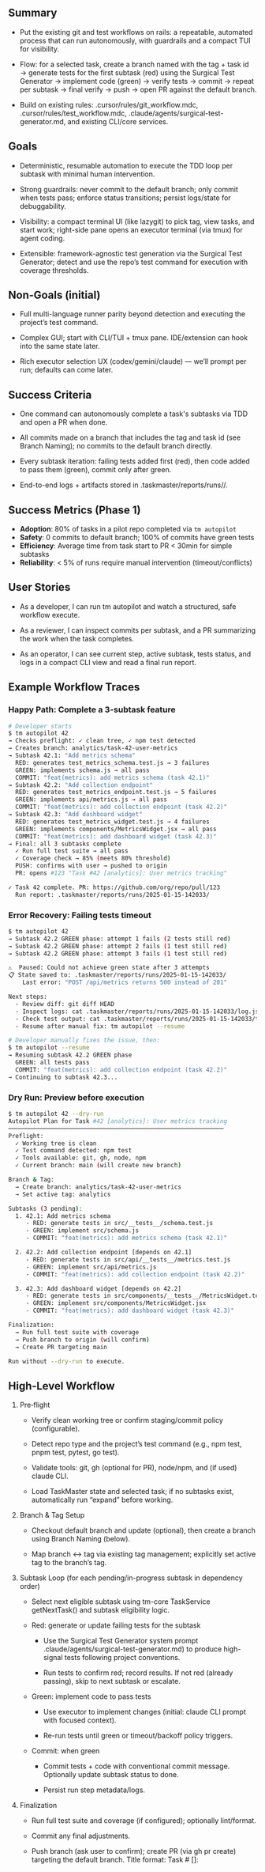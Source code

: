 ## Summary

- Put the existing git and test workflows on rails: a repeatable, automated process that can run autonomously, with guardrails and a compact TUI for visibility.

- Flow: for a selected task, create a branch named with the tag + task id → generate tests for the first subtask (red) using the Surgical Test Generator → implement code (green) → verify tests → commit → repeat per subtask → final verify → push → open PR against the default branch.

- Build on existing rules: .cursor/rules/git_workflow.mdc, .cursor/rules/test_workflow.mdc, .claude/agents/surgical-test-generator.md, and existing CLI/core services.

## Goals

- Deterministic, resumable automation to execute the TDD loop per subtask with minimal human intervention.

- Strong guardrails: never commit to the default branch; only commit when tests pass; enforce status transitions; persist logs/state for debuggability.

- Visibility: a compact terminal UI (like lazygit) to pick tag, view tasks, and start work; right-side pane opens an executor terminal (via tmux) for agent coding.

- Extensible: framework-agnostic test generation via the Surgical Test Generator; detect and use the repo’s test command for execution with coverage thresholds.

## Non‑Goals (initial)

- Full multi-language runner parity beyond detection and executing the project’s test command.

- Complex GUI; start with CLI/TUI + tmux pane. IDE/extension can hook into the same state later.

- Rich executor selection UX (codex/gemini/claude) — we’ll prompt per run; defaults can come later.

## Success Criteria

- One command can autonomously complete a task's subtasks via TDD and open a PR when done.

- All commits made on a branch that includes the tag and task id (see Branch Naming); no commits to the default branch directly.

- Every subtask iteration: failing tests added first (red), then code added to pass them (green), commit only after green.

- End-to-end logs + artifacts stored in .taskmaster/reports/runs/<timestamp-or-id>/.

## Success Metrics (Phase 1)

- **Adoption**: 80% of tasks in a pilot repo completed via `tm autopilot`
- **Safety**: 0 commits to default branch; 100% of commits have green tests
- **Efficiency**: Average time from task start to PR < 30min for simple subtasks
- **Reliability**: < 5% of runs require manual intervention (timeout/conflicts)

## User Stories

- As a developer, I can run tm autopilot <taskId> and watch a structured, safe workflow execute.

- As a reviewer, I can inspect commits per subtask, and a PR summarizing the work when the task completes.

- As an operator, I can see current step, active subtask, tests status, and logs in a compact CLI view and read a final run report.

## Example Workflow Traces

### Happy Path: Complete a 3-subtask feature

```bash
# Developer starts
$ tm autopilot 42
→ Checks preflight: ✓ clean tree, ✓ npm test detected
→ Creates branch: analytics/task-42-user-metrics
→ Subtask 42.1: "Add metrics schema"
  RED: generates test_metrics_schema.test.js → 3 failures
  GREEN: implements schema.js → all pass
  COMMIT: "feat(metrics): add metrics schema (task 42.1)"
→ Subtask 42.2: "Add collection endpoint"
  RED: generates test_metrics_endpoint.test.js → 5 failures
  GREEN: implements api/metrics.js → all pass
  COMMIT: "feat(metrics): add collection endpoint (task 42.2)"
→ Subtask 42.3: "Add dashboard widget"
  RED: generates test_metrics_widget.test.js → 4 failures
  GREEN: implements components/MetricsWidget.jsx → all pass
  COMMIT: "feat(metrics): add dashboard widget (task 42.3)"
→ Final: all 3 subtasks complete
  ✓ Run full test suite → all pass
  ✓ Coverage check → 85% (meets 80% threshold)
  PUSH: confirms with user → pushed to origin
  PR: opens #123 "Task #42 [analytics]: User metrics tracking"

✓ Task 42 complete. PR: https://github.com/org/repo/pull/123
  Run report: .taskmaster/reports/runs/2025-01-15-142033/
```

### Error Recovery: Failing tests timeout

```bash
$ tm autopilot 42
→ Subtask 42.2 GREEN phase: attempt 1 fails (2 tests still red)
→ Subtask 42.2 GREEN phase: attempt 2 fails (1 test still red)
→ Subtask 42.2 GREEN phase: attempt 3 fails (1 test still red)

⚠️  Paused: Could not achieve green state after 3 attempts
📋 State saved to: .taskmaster/reports/runs/2025-01-15-142033/
    Last error: "POST /api/metrics returns 500 instead of 201"

Next steps:
  - Review diff: git diff HEAD
  - Inspect logs: cat .taskmaster/reports/runs/2025-01-15-142033/log.jsonl
  - Check test output: cat .taskmaster/reports/runs/2025-01-15-142033/test-results/subtask-42.2-green-attempt3.json
  - Resume after manual fix: tm autopilot --resume

# Developer manually fixes the issue, then:
$ tm autopilot --resume
→ Resuming subtask 42.2 GREEN phase
  GREEN: all tests pass
  COMMIT: "feat(metrics): add collection endpoint (task 42.2)"
→ Continuing to subtask 42.3...
```

### Dry Run: Preview before execution

```bash
$ tm autopilot 42 --dry-run
Autopilot Plan for Task #42 [analytics]: User metrics tracking
─────────────────────────────────────────────────────────────
Preflight:
  ✓ Working tree is clean
  ✓ Test command detected: npm test
  ✓ Tools available: git, gh, node, npm
  ✓ Current branch: main (will create new branch)

Branch & Tag:
  → Create branch: analytics/task-42-user-metrics
  → Set active tag: analytics

Subtasks (3 pending):
  1. 42.1: Add metrics schema
     - RED: generate tests in src/__tests__/schema.test.js
     - GREEN: implement src/schema.js
     - COMMIT: "feat(metrics): add metrics schema (task 42.1)"

  2. 42.2: Add collection endpoint [depends on 42.1]
     - RED: generate tests in src/api/__tests__/metrics.test.js
     - GREEN: implement src/api/metrics.js
     - COMMIT: "feat(metrics): add collection endpoint (task 42.2)"

  3. 42.3: Add dashboard widget [depends on 42.2]
     - RED: generate tests in src/components/__tests__/MetricsWidget.test.jsx
     - GREEN: implement src/components/MetricsWidget.jsx
     - COMMIT: "feat(metrics): add dashboard widget (task 42.3)"

Finalization:
  → Run full test suite with coverage
  → Push branch to origin (will confirm)
  → Create PR targeting main

Run without --dry-run to execute.
```

## High‑Level Workflow

1) Pre‑flight

   - Verify clean working tree or confirm staging/commit policy (configurable).

   - Detect repo type and the project’s test command (e.g., npm test, pnpm test, pytest, go test).

   - Validate tools: git, gh (optional for PR), node/npm, and (if used) claude CLI.

   - Load TaskMaster state and selected task; if no subtasks exist, automatically run “expand” before working.

2) Branch & Tag Setup

   - Checkout default branch and update (optional), then create a branch using Branch Naming (below).

   - Map branch ↔ tag via existing tag management; explicitly set active tag to the branch’s tag.

3) Subtask Loop (for each pending/in-progress subtask in dependency order)

   - Select next eligible subtask using tm-core TaskService getNextTask() and subtask eligibility logic.

   - Red: generate or update failing tests for the subtask

     - Use the Surgical Test Generator system prompt .claude/agents/surgical-test-generator.md) to produce high-signal tests following project conventions.

     - Run tests to confirm red; record results. If not red (already passing), skip to next subtask or escalate.

   - Green: implement code to pass tests

     - Use executor to implement changes (initial: claude CLI prompt with focused context).

     - Re-run tests until green or timeout/backoff policy triggers.

   - Commit: when green

     - Commit tests + code with conventional commit message. Optionally update subtask status to done.

     - Persist run step metadata/logs.

4) Finalization

   - Run full test suite and coverage (if configured); optionally lint/format.

   - Commit any final adjustments.

   - Push branch (ask user to confirm); create PR (via gh pr create) targeting the default branch. Title format: Task #<id> [<tag>]: <title>.

5) Post‑Run

   - Update task status if desired (e.g., review).

   - Persist run report (JSON + markdown summary) to .taskmaster/reports/runs/<run-id>/.

## Guardrails

- Never commit to the default branch.

- Commit only if all tests (targeted and suite) pass; allow override flags.

- Enforce 80% coverage thresholds (lines/branches/functions/statements) by default; configurable.

- Timebox/model ops and retries; if not green within N attempts, pause with actionable state for resume.

- Always log actions, commands, and outcomes; include dry-run mode.

- Ask before branch creation, pushing, and opening a PR unless --no-confirm is set.

## Integration Points (Current Repo)

- CLI: apps/cli provides command structure and UI components.

  - New command: tm autopilot (alias: task-master autopilot).

  - Reuse UI components under apps/cli/src/ui/components/ for headers/task details/next-task.

- Core services: packages/tm-core

  - TaskService for selection, status, tags.

  - TaskExecutionService for prompt formatting and executor prep.

  - Executors: claude executor and ExecutorFactory to run external tools.

  - Proposed new: WorkflowOrchestrator to drive the autonomous loop and emit progress events.

- Tag/Git utilities: scripts/modules/utils/git-utils.js and scripts/modules/task-manager/tag-management.js for branch→tag mapping and explicit tag switching.

- Rules: .cursor/rules/git_workflow.mdc and .cursor/rules/test_workflow.mdc to steer behavior and ensure consistency.

- Test generation prompt: .claude/agents/surgical-test-generator.md.

## Proposed Components

- Orchestrator (tm-core): WorkflowOrchestrator (new)

  - State machine driving phases: Preflight → Branch/Tag → SubtaskIter (Red/Green/Commit) → Finalize → PR.

  - Exposes an evented API (progress events) that the CLI can render.

  - Stores run state artifacts.

- Test Runner Adapter

  - Detects and runs tests via the project’s test command (e.g., npm test), with targeted runs where feasible.

  - API: runTargeted(files/pattern), runAll(), report summary (failures, duration, coverage), enforce 80% threshold by default.

- Git/PR Adapter

  - Encapsulates git ops: branch create/checkout, add/commit, push.

  - Optional gh integration to open PR; fallback to instructions if gh unavailable.

  - Confirmation gates for branch creation and pushes.

- Prompt/Exec Adapter

  - Uses existing executor service to call the selected coding assistant (initially claude) with tight prompts: task/subtask context, surgical tests first, then minimal code to green.

- Run State + Reporting

  - JSONL log of steps, timestamps, commands, test results.

  - Markdown summary for PR description and post-run artifact.

## CLI UX (MVP)

- Command: tm autopilot [taskId]

  - Flags: --dry-run, --no-push, --no-pr, --no-confirm, --force, --max-attempts <n>, --runner <auto|custom>, --commit-scope <scope>

  - Output: compact header (project, tag, branch), current phase, subtask line, last test summary, next actions.

- Resume: If interrupted, tm autopilot --resume picks up from last checkpoint in run state.

### TUI with tmux (Linear Execution)

- Left pane: Tag selector, task list (status/priority), start/expand shortcuts; "Start" triggers the next task or a selected task.

- Right pane: Executor terminal (tmux split) that runs the coding agent (claude-code/codex). Autopilot can hand over to the right pane during green.

- MCP integration: use MCP tools for task queries/updates and for shell/test invocations where available.

## TUI Layout (tmux-based)

### Pane Structure

```
┌─────────────────────────────────────┬──────────────────────────────────┐
│ Task Navigator (left)               │ Executor Terminal (right)        │
│                                     │                                  │
│ Project: my-app                     │ $ tm autopilot --executor-mode   │
│ Branch: analytics/task-42           │ > Running subtask 42.2 GREEN...  │
│ Tag: analytics                      │ > Implementing endpoint...       │
│                                     │ > Tests: 3 passed, 0 failed      │
│ Tasks:                              │ > Ready to commit                │
│ → 42 [in-progress] User metrics     │                                  │
│   → 42.1 [done] Schema              │ [Live output from Claude Code]   │
│   → 42.2 [active] Endpoint ◀        │                                  │
│   → 42.3 [pending] Dashboard        │                                  │
│                                     │                                  │
│ [s] start  [p] pause  [q] quit      │                                  │
└─────────────────────────────────────┴──────────────────────────────────┘
```

### Implementation Notes

- **Left pane**: `apps/cli/src/ui/tui/navigator.ts` (new, uses `blessed` or `ink`)
- **Right pane**: spawned via `tmux split-window -h` running `tm autopilot --executor-mode`
- **Communication**: shared state file `.taskmaster/state/current-run.json` + file watching or event stream
- **Keybindings**:
  - `s` - Start selected task
  - `p` - Pause/resume current run
  - `q` - Quit (with confirmation if run active)
  - `↑/↓` - Navigate task list
  - `Enter` - Expand/collapse subtasks

## Prompt Composition (Detailed)

### System Prompt Assembly

Prompts are composed in three layers:

1. **Base rules** (loaded in order from `.cursor/rules/` and `.claude/agents/`):
   - `git_workflow.mdc` → git commit conventions, branch policy, PR guidelines
   - `test_workflow.mdc` → TDD loop requirements, coverage thresholds, test structure
   - `surgical-test-generator.md` → test generation methodology, project-specific test patterns

2. **Task context injection**:
   ```
   You are implementing:
   Task #42 [analytics]: User metrics tracking
   Subtask 42.2: Add collection endpoint

   Description:
   Implement POST /api/metrics endpoint to collect user metrics events

   Acceptance criteria:
   - POST /api/metrics accepts { userId, eventType, timestamp }
   - Validates input schema (reject missing/invalid fields)
   - Persists to database
   - Returns 201 on success with created record
   - Returns 400 on validation errors

   Dependencies:
   - Subtask 42.1 (metrics schema) is complete

   Current phase: RED (generate failing tests)
   Test command: npm test
   Test file convention: src/**/*.test.js (vitest framework detected)
   Branch: analytics/task-42-user-metrics
   Project language: JavaScript (Node.js)
   ```

3. **Phase-specific instructions**:
   - **RED phase**: "Generate minimal failing tests for this subtask. Do NOT implement any production code. Only create test files. Confirm tests fail with clear error messages indicating missing implementation."
   - **GREEN phase**: "Implement minimal code to pass the failing tests. Follow existing project patterns in `src/`. Only modify files necessary for this subtask. Keep changes focused and reviewable."

### Example Full Prompt (RED Phase)

```markdown
<SYSTEM PROMPT>
[Contents of .cursor/rules/git_workflow.mdc]
[Contents of .cursor/rules/test_workflow.mdc]
[Contents of .claude/agents/surgical-test-generator.md]

<TASK CONTEXT>
You are implementing:
Task #42.2: Add collection endpoint

Description:
Implement POST /api/metrics endpoint to collect user metrics events

Acceptance criteria:
- POST /api/metrics accepts { userId, eventType, timestamp }
- Validates input schema (reject missing/invalid fields)
- Persists to database using MetricsSchema from subtask 42.1
- Returns 201 on success with created record
- Returns 400 on validation errors with details

Dependencies: Subtask 42.1 (metrics schema) is complete

<INSTRUCTION>
Generate failing tests for this subtask. Follow project conventions:
- Test file: src/api/__tests__/metrics.test.js
- Framework: vitest (detected from package.json)
- Test cases to cover:
  * POST /api/metrics with valid payload → should return 201 (will fail: endpoint not implemented)
  * POST /api/metrics with missing userId → should return 400 (will fail: validation not implemented)
  * POST /api/metrics with invalid timestamp → should return 400 (will fail: validation not implemented)
  * POST /api/metrics should persist to database → should save record (will fail: persistence not implemented)

Do NOT implement the endpoint code yet. Only create test file(s).
Confirm tests fail with messages like "Cannot POST /api/metrics" or "endpoint not defined".

Output format:
1. File path to create: src/api/__tests__/metrics.test.js
2. Complete test code
3. Command to run: npm test src/api/__tests__/metrics.test.js
```

### Example Full Prompt (GREEN Phase)

```markdown
<SYSTEM PROMPT>
[Contents of .cursor/rules/git_workflow.mdc]
[Contents of .cursor/rules/test_workflow.mdc]

<TASK CONTEXT>
Task #42.2: Add collection endpoint
[same context as RED phase]

<CURRENT STATE>
Tests created in RED phase:
- src/api/__tests__/metrics.test.js
- 5 tests written, all failing as expected

Test output:
```
FAIL src/api/__tests__/metrics.test.js
  POST /api/metrics
    ✗ should return 201 with valid payload (endpoint not found)
    ✗ should return 400 with missing userId (endpoint not found)
    ✗ should return 400 with invalid timestamp (endpoint not found)
    ✗ should persist to database (endpoint not found)
```

<INSTRUCTION>
Implement minimal code to make all tests pass.

Guidelines:
- Create/modify file: src/api/metrics.js
- Use existing patterns from src/api/ (e.g., src/api/users.js for reference)
- Import MetricsSchema from subtask 42.1 (src/models/schema.js)
- Implement validation, persistence, and response handling
- Follow project error handling conventions
- Keep implementation focused on this subtask only

After implementation:
1. Run tests: npm test src/api/__tests__/metrics.test.js
2. Confirm all 5 tests pass
3. Report results

Output format:
1. File(s) created/modified
2. Implementation code
3. Test command and results
```

### Prompt Loading Configuration

See `.taskmaster/config.json` → `prompts` section for paths and load order.

## Configuration Schema

### .taskmaster/config.json

```json
{
  "autopilot": {
    "enabled": true,
    "requireCleanWorkingTree": true,
    "commitTemplate": "{type}({scope}): {msg}",
    "defaultCommitType": "feat",
    "maxGreenAttempts": 3,
    "testTimeout": 300000
  },
  "test": {
    "runner": "auto",
    "coverageThresholds": {
      "lines": 80,
      "branches": 80,
      "functions": 80,
      "statements": 80
    },
    "targetedRunPattern": "**/*.test.js"
  },
  "git": {
    "branchPattern": "{tag}/task-{id}-{slug}",
    "pr": {
      "enabled": true,
      "base": "default",
      "bodyTemplate": ".taskmaster/templates/pr-body.md"
    }
  },
  "prompts": {
    "rulesPath": ".cursor/rules",
    "testGeneratorPath": ".claude/agents/surgical-test-generator.md",
    "loadOrder": ["git_workflow.mdc", "test_workflow.mdc"]
  }
}
```

### Configuration Fields

#### autopilot
- `enabled` (boolean): Enable/disable autopilot functionality
- `requireCleanWorkingTree` (boolean): Require clean git state before starting
- `commitTemplate` (string): Template for commit messages (tokens: `{type}`, `{scope}`, `{msg}`)
- `defaultCommitType` (string): Default commit type (feat, fix, chore, etc.)
- `maxGreenAttempts` (number): Maximum retry attempts to achieve green tests (default: 3)
- `testTimeout` (number): Timeout in milliseconds per test run (default: 300000 = 5min)

#### test
- `runner` (string): Test runner detection mode (`"auto"` or explicit command like `"npm test"`)
- `coverageThresholds` (object): Minimum coverage percentages required
  - `lines`, `branches`, `functions`, `statements` (number): Threshold percentages (0-100)
- `targetedRunPattern` (string): Glob pattern for targeted subtask test runs

#### git
- `branchPattern` (string): Branch naming pattern (tokens: `{tag}`, `{id}`, `{slug}`)
- `pr.enabled` (boolean): Enable automatic PR creation
- `pr.base` (string): Target branch for PRs (`"default"` uses repo default, or specify like `"main"`)
- `pr.bodyTemplate` (string): Path to PR body template file (optional)

#### prompts
- `rulesPath` (string): Directory containing rule files (e.g., `.cursor/rules`)
- `testGeneratorPath` (string): Path to test generator prompt file
- `loadOrder` (array): Order to load rule files from `rulesPath`

### Environment Variables

```bash
# Required for executor
ANTHROPIC_API_KEY=sk-ant-...          # Claude API key

# Optional: for PR creation
GITHUB_TOKEN=ghp_...                  # GitHub personal access token

# Optional: for other executors (future)
OPENAI_API_KEY=sk-...
GOOGLE_API_KEY=...
```

## Run Artifacts & Observability

### Per-Run Artifact Structure

Each autopilot run creates a timestamped directory with complete traceability:

```
.taskmaster/reports/runs/2025-01-15-142033/
├── manifest.json          # run metadata (task id, start/end time, status)
├── log.jsonl              # timestamped event stream
├── commits.txt            # list of commit SHAs made during run
├── test-results/
│   ├── subtask-42.1-red.json
│   ├── subtask-42.1-green.json
│   ├── subtask-42.2-red.json
│   ├── subtask-42.2-green-attempt1.json
│   ├── subtask-42.2-green-attempt2.json
│   ├── subtask-42.2-green-attempt3.json
│   └── final-suite.json
└── pr.md                  # generated PR body
```

### manifest.json Format

```json
{
  "runId": "2025-01-15-142033",
  "taskId": "42",
  "tag": "analytics",
  "branch": "analytics/task-42-user-metrics",
  "startTime": "2025-01-15T14:20:33Z",
  "endTime": "2025-01-15T14:45:12Z",
  "status": "completed",
  "subtasksCompleted": ["42.1", "42.2", "42.3"],
  "subtasksFailed": [],
  "totalCommits": 3,
  "prUrl": "https://github.com/org/repo/pull/123",
  "finalCoverage": {
    "lines": 85.3,
    "branches": 82.1,
    "functions": 88.9,
    "statements": 85.0
  }
}
```

### log.jsonl Format

Event stream in JSON Lines format for easy parsing and debugging:

```jsonl
{"ts":"2025-01-15T14:20:33Z","phase":"preflight","status":"ok","details":{"testCmd":"npm test","gitClean":true}}
{"ts":"2025-01-15T14:20:45Z","phase":"branch","status":"ok","branch":"analytics/task-42-user-metrics"}
{"ts":"2025-01-15T14:21:00Z","phase":"red","subtask":"42.1","status":"ok","tests":{"failed":3,"passed":0}}
{"ts":"2025-01-15T14:22:15Z","phase":"green","subtask":"42.1","status":"ok","tests":{"passed":3,"failed":0},"attempts":2}
{"ts":"2025-01-15T14:22:20Z","phase":"commit","subtask":"42.1","status":"ok","sha":"a1b2c3d","message":"feat(metrics): add metrics schema (task 42.1)"}
{"ts":"2025-01-15T14:23:00Z","phase":"red","subtask":"42.2","status":"ok","tests":{"failed":5,"passed":0}}
{"ts":"2025-01-15T14:25:30Z","phase":"green","subtask":"42.2","status":"error","tests":{"passed":3,"failed":2},"attempts":3,"error":"Max attempts reached"}
{"ts":"2025-01-15T14:25:35Z","phase":"pause","reason":"max_attempts","nextAction":"manual_review"}
```

### Test Results Format

Each test run stores detailed results:

```json
{
  "subtask": "42.2",
  "phase": "green",
  "attempt": 3,
  "timestamp": "2025-01-15T14:25:30Z",
  "command": "npm test src/api/__tests__/metrics.test.js",
  "exitCode": 1,
  "duration": 2340,
  "summary": {
    "total": 5,
    "passed": 3,
    "failed": 2,
    "skipped": 0
  },
  "failures": [
    {
      "test": "POST /api/metrics should return 201 with valid payload",
      "error": "Expected status 201, got 500",
      "stack": "..."
    }
  ],
  "coverage": {
    "lines": 78.5,
    "branches": 75.0,
    "functions": 80.0,
    "statements": 78.5
  }
}
```

## Design Decisions

### Why commit per subtask instead of per task?

**Decision**: Commit after each subtask's green state, not after the entire task.

**Rationale**:
- Atomic commits make code review easier (reviewers can see logical progression)
- Easier to revert a single subtask if it causes issues downstream
- Matches the TDD loop's natural checkpoint and cognitive boundary
- Provides resumability points if the run is interrupted

**Trade-off**: More commits per task (can use squash-merge in PRs if desired)

### Why not support parallel subtask execution?

**Decision**: Sequential subtask execution in Phase 1; parallel execution deferred to Phase 3.

**Rationale**:
- Subtasks often have implicit dependencies (e.g., schema before endpoint, endpoint before UI)
- Simpler orchestrator state machine (less complexity = faster to ship)
- Parallel execution requires explicit dependency DAG and conflict resolution
- Can be added in Phase 3 once core workflow is proven stable

**Trade-off**: Slower for truly independent subtasks (mitigated by keeping subtasks small and focused)

### Why require 80% coverage by default?

**Decision**: Enforce 80% coverage threshold (lines/branches/functions/statements) before allowing commits.

**Rationale**:
- Industry standard baseline for production code quality
- Forces test generation to be comprehensive, not superficial
- Configurable per project via `.taskmaster/config.json` if too strict
- Prevents "green tests" that only test happy paths

**Trade-off**: May require more test generation iterations; can be lowered per project

### Why use tmux instead of a rich GUI?

**Decision**: MVP uses tmux split panes for TUI, not Electron/web-based GUI.

**Rationale**:
- Tmux is universally available on dev machines; no installation burden
- Terminal-first workflows match developer mental model (no context switching)
- Simpler to implement and maintain; can add GUI later via extensions
- State stored in files allows IDE/extension integration without coupling

**Trade-off**: Less visual polish than GUI; requires tmux familiarity

### Why not support multiple executors (codex/gemini/claude) in Phase 1?

**Decision**: Start with Claude executor only; add others in Phase 2+.

**Rationale**:
- Reduces scope and complexity for initial delivery
- Claude Code already integrated with existing executor service
- Executor abstraction already exists; adding more is straightforward later
- Different executors may need different prompt strategies (requires experimentation)

**Trade-off**: Users locked to Claude initially; can work around with manual executor selection

## Risks and Mitigations

- Model hallucination/large diffs: restrict prompt scope; enforce minimal changes; show diff previews (optional) before commit.

- Flaky tests: allow retries, isolate targeted runs for speed, then full suite before commit.

- Environment variability: detect runners/tools; provide fallbacks and actionable errors.

- PR creation fails: still push and print manual commands; persist PR body to reuse.

## Open Questions

1) Slugging rules for branch names; any length limits or normalization beyond {slug} token sanitize?

2) PR body standard sections beyond run report (e.g., checklist, coverage table)?

3) Default executor prompt fine-tuning once codex/gemini integration is available.

4) Where to store persistent TUI state (pane layout, last selection) in .taskmaster/state.json?

## Branch Naming

- Include both the tag and the task id in the branch name to make lineage explicit.

- Default pattern: <tag>/task-<id>[-slug] (e.g., master/task-12, tag-analytics/task-4-user-auth).

- Configurable via .taskmaster/config.json: git.branchPattern supports tokens {tag}, {id}, {slug}.

## PR Base Branch

- Use the repository’s default branch (detected via git) unless overridden.

- Title format: Task #<id> [<tag>]: <title>.

## RPG Mapping (Repository Planning Graph)

Functional nodes (capabilities):

- Autopilot Orchestration → drives TDD loop and lifecycle

- Test Generation (Surgical) → produces failing tests from subtask context

- Test Execution + Coverage → runs suite, enforces thresholds

- Git/Branch/PR Management → safe operations and PR creation

- TUI/Terminal Integration → interactive control and visibility via tmux

- MCP Integration → structured task/status/context operations

Structural nodes (code organization):

- packages/tm-core:

  - services/workflow-orchestrator.ts (new)

  - services/test-runner-adapter.ts (new)

  - services/git-adapter.ts (new)

  - existing: task-service.ts, task-execution-service.ts, executors/*

- apps/cli:

  - src/commands/autopilot.command.ts (new)

  - src/ui/tui/ (new tmux/TUI helpers)

- scripts/modules:

  - reuse utils/git-utils.js, task-manager/tag-management.js

- .claude/agents/:

  - surgical-test-generator.md

Edges (data/control flow):

- Autopilot → Test Generation → Test Execution → Git Commit → loop

- Autopilot → Git Adapter (branch, tag, PR)

- Autopilot → TUI (event stream) → tmux pane control

- Autopilot → MCP tools for task/status updates

- Test Execution → Coverage gate → Autopilot decision

Topological traversal (implementation order):

1) Git/Test adapters (foundations)

2) Orchestrator skeleton + events

3) CLI autopilot command and dry-run

4) Surgical test-gen integration and execution gate

5) PR creation, run reports, resumability

## Phased Roadmap

- Phase 0: Spike

  - Implement CLI skeleton tm autopilot with dry-run showing planned steps from a real task + subtasks.

  - Detect test runner (package.json) and git state; render a preflight report.

- Phase 1: Core Rails

  - Implement WorkflowOrchestrator in tm-core with event stream; add Git/Test adapters.

  - Support subtask loop (red/green/commit) with framework-agnostic test generation and detected test command; commit gating on passing tests and coverage.

  - Branch/tag mapping via existing tag-management APIs.

  - Run report persisted under .taskmaster/reports/runs/.

- Phase 2: PR + Resumability

  - Add gh PR creation with well-formed body using the run report.

  - Introduce resumable checkpoints and --resume flag.

  - Add coverage enforcement and optional lint/format step.

- Phase 3: Extensibility + Guardrails

  - Add support for basic pytest/go test adapters.

  - Add safeguards: diff preview mode, manual confirm gates, aggressive minimal-change prompts.

  - Optional: small TUI panel and extension panel leveraging the same run state file.

## References (Repo)

- Test Workflow: .cursor/rules/test_workflow.mdc

- Git Workflow: .cursor/rules/git_workflow.mdc

- CLI: apps/cli/src/commands/start.command.ts, apps/cli/src/ui/components/*.ts

- Core Services: packages/tm-core/src/services/task-service.ts, task-execution-service.ts

- Executors: packages/tm-core/src/executors/*

- Git Utilities: scripts/modules/utils/git-utils.js

- Tag Management: scripts/modules/task-manager/tag-management.js

 - Surgical Test Generator: .claude/agents/surgical-test-generator.md

